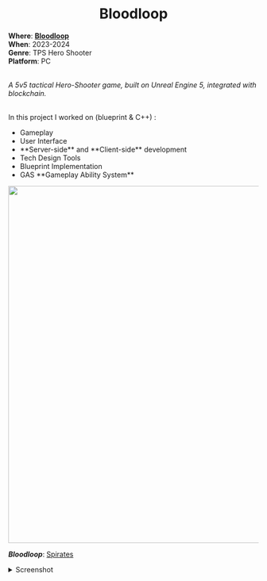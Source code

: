 <h1 align="center"> Bloodloop </h1>
<b>Where</b>: <a href="https://bloodloop.org"> <b>Bloodloop</b> </a><br />
<b>When</b>: 2023-2024 <br />
<b>Genre</b>: TPS Hero Shooter  <br />
<b>Platform</b>: PC <br /><br />
  
<i> A 5v5 tactical Hero-Shooter game, built on Unreal Engine 5, integrated with blockchain.</i> <br /><br />


In this project I worked on (blueprint & C++) :
<ul>
  <li> Gameplay </li>
  <li> User Interface </li>
  <li> **Server-side** and **Client-side** development</li>
  <li> Tech Design Tools</li>
  <li> Blueprint Implementation </li>
  <li> GAS **Gameplay Ability System** </li>
</ul>

<p align="center">
  <img src="https://user-images.githubusercontent.com/73015308/181456570-1dbe5c0e-8448-4d2a-9873-10d7ff29f65a.png" alt="" width="720"/>
</p>


<b>***Bloodloop***</b>: <a href="https://bit.ly/spirates_build"> Spirates </a><br/>

<details><summary>Screenshot</summary>
  <p align="center">
    <img src="https://user-images.githubusercontent.com/73015308/181456652-30cf7385-9bf9-4bfa-9d3d-7df33a1ef6ef.png" alt="" width="720"/>
    <img src="https://user-images.githubusercontent.com/73015308/181456723-52734fdf-3510-467c-a869-41119be6be77.png" alt="" width="720"/>
    <img src="https://user-images.githubusercontent.com/73015308/181456743-e7608aba-0284-46ff-a98e-a2c3231a4607.png" alt="" width="720"/>
    <img src="https://user-images.githubusercontent.com/73015308/181456763-4c921543-2fa9-47dd-8a35-60c22fe8ae7d.png" alt="" width="720"/>
    <img src="https://user-images.githubusercontent.com/73015308/181456796-1f9e0b66-f94b-4dcc-b923-fd3cb08d99e4.png" alt="" width="720"/>
    <img src="https://user-images.githubusercontent.com/73015308/181456808-45eb8bb4-3306-4972-a41d-a16757da5ebb.png" alt="" width="720"/>
    <img src="https://user-images.githubusercontent.com/73015308/181456840-07de8126-32b6-43e5-aa0f-bf3c31b0b67c.png" alt="" width="720"/>
    <img src="https://user-images.githubusercontent.com/73015308/181456869-d2d0e0f5-dce4-4d6d-87d7-8c06454c2356.png" alt="" width="720"/>
  </p>
</details>
